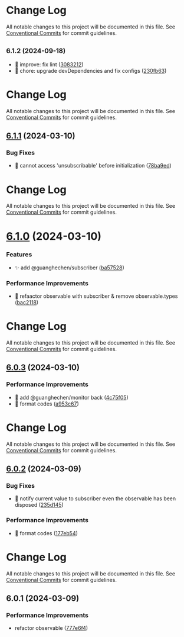 # Change Log

All notable changes to this project will be documented in this file. See
[Conventional Commits](https://conventionalcommits.org) for commit guidelines.

## <small>6.1.2 (2024-09-18)</small>

- :rotating_light: improve: fix lint ([3083212](https://github.com/guanghechen/sora/commit/3083212))
- :wrench: chore: upgrade devDependencies and fix configs
  ([230fb63](https://github.com/guanghechen/sora/commit/230fb63))

# Change Log

All notable changes to this project will be documented in this file. See
[Conventional Commits](https://conventionalcommits.org) for commit guidelines.

## [6.1.1](https://github.com/guanghechen/sora/compare/@guanghechen/observable@6.1.0...@guanghechen/observable@6.1.1) (2024-03-10)

### Bug Fixes

- 🐛 cannot access 'unsubscribable' before initialization
  ([78ba9ed](https://github.com/guanghechen/sora/commit/78ba9ed20e47cb0a5f107c3c34783c8b2da9263c))

# Change Log

All notable changes to this project will be documented in this file. See
[Conventional Commits](https://conventionalcommits.org) for commit guidelines.

# [6.1.0](https://github.com/guanghechen/sora/compare/@guanghechen/observable@6.0.3...@guanghechen/observable@6.1.0) (2024-03-10)

### Features

- ✨ add @guanghechen/subscriber
  ([ba57528](https://github.com/guanghechen/sora/commit/ba575283cd159e21896dfab062eff0b5da216757))

### Performance Improvements

- 🎨 refaactor observable with subscriber & remove observable.types
  ([bac2118](https://github.com/guanghechen/sora/commit/bac211888713cac920154efb593dbbcf903ab33e))

# Change Log

All notable changes to this project will be documented in this file. See
[Conventional Commits](https://conventionalcommits.org) for commit guidelines.

## [6.0.3](https://github.com/guanghechen/sora/compare/@guanghechen/observable@6.0.2...@guanghechen/observable@6.0.3) (2024-03-10)

### Performance Improvements

- 🎨 add @guanghechen/monitor back
  ([4c75f05](https://github.com/guanghechen/sora/commit/4c75f05441f57eb2428c086aea20c733f4a730c5))
- 🎨 format codes
  ([a953c67](https://github.com/guanghechen/sora/commit/a953c67ba19389b6b14bc829361d9ca406c24059))

# Change Log

All notable changes to this project will be documented in this file. See
[Conventional Commits](https://conventionalcommits.org) for commit guidelines.

## [6.0.2](https://github.com/guanghechen/sora/compare/@guanghechen/observable@6.0.1...@guanghechen/observable@6.0.2) (2024-03-09)

### Bug Fixes

- 🐛 notify current value to subscriber even the observable has been disposed
  ([235d145](https://github.com/guanghechen/sora/commit/235d145c7f159f66a4a1f407e7156e601d85f1e4))

### Performance Improvements

- :art: format codes
  ([177eb54](https://github.com/guanghechen/sora/commit/177eb5407fe9209269541a327d42084901a63090))

# Change Log

All notable changes to this project will be documented in this file. See
[Conventional Commits](https://conventionalcommits.org) for commit guidelines.

## 6.0.1 (2024-03-09)

### Performance Improvements

- refactor observable
  ([777e6f4](https://github.com/guanghechen/sora/commit/777e6f41c958416a8e0f0cf9f23f9dfaac51d7c0))
